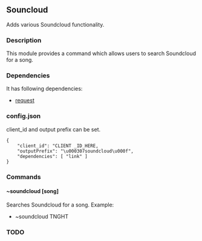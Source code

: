 ## Souncloud

Adds various Soundcloud functionality.

### Description

This module provides a command which allows users to search Soundcloud for a song.

### Dependencies

It has following dependencies:
+ [request](https://github.com/mikeal/request)

### config.json

client_id and output prefix can be set.
```
{
    "client_id": "CLIENT _ID_HERE,
    "outputPrefix": "\u000307soundcloud\u000f",
    "dependencies": [ "link" ]
}
```

### Commands


#### ~soundcloud [song]
Searches Soundcloud for a song.
Example:
+ ~soundcloud TNGHT

### TODO